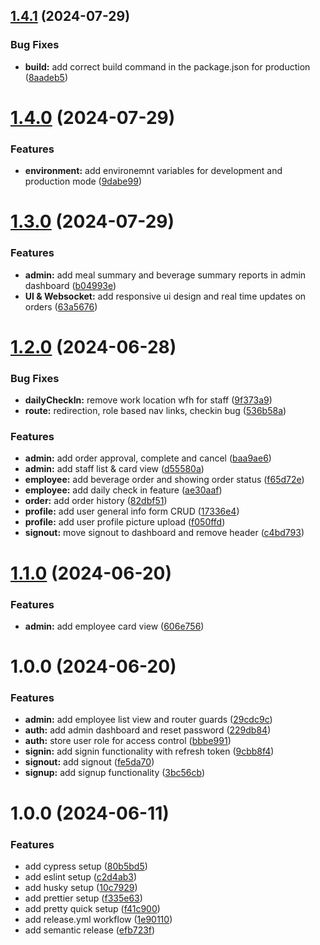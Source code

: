 ## [1.4.1](https://github.com/Bayzed-Meer/Order-Station-Frontend/compare/v1.4.0...v1.4.1) (2024-07-29)


### Bug Fixes

* **build:** add correct build command in the package.json for production ([8aadeb5](https://github.com/Bayzed-Meer/Order-Station-Frontend/commit/8aadeb5a589f4c601147ff702594b4a78e82c9e1))

# [1.4.0](https://github.com/Bayzed-Meer/Order-Station-Frontend/compare/v1.3.0...v1.4.0) (2024-07-29)


### Features

* **environment:** add environemnt variables for development and production mode ([9dabe99](https://github.com/Bayzed-Meer/Order-Station-Frontend/commit/9dabe99da70f4a42263c307a7cdd898144ad4d5d))

# [1.3.0](https://github.com/Bayzed-Meer/Order-Station-Frontend/compare/v1.2.0...v1.3.0) (2024-07-29)


### Features

* **admin:** add meal summary and beverage summary reports in admin dashboard ([b04993e](https://github.com/Bayzed-Meer/Order-Station-Frontend/commit/b04993ee1ff662c473da33c3d39343b260f4ad9c))
* **UI & Websocket:** add responsive ui design and real time updates on orders ([63a5676](https://github.com/Bayzed-Meer/Order-Station-Frontend/commit/63a56764bdfa6ea449e0ffdbe341db1b0a4c9a94))

# [1.2.0](https://github.com/Bayzed-Meer/Order-Station-Frontend/compare/v1.1.0...v1.2.0) (2024-06-28)


### Bug Fixes

* **dailyCheckIn:** remove work location wfh for staff ([9f373a9](https://github.com/Bayzed-Meer/Order-Station-Frontend/commit/9f373a985733334c4f39b14a2db85de341f9f0c2))
* **route:** redirection, role based nav links, checkin bug ([536b58a](https://github.com/Bayzed-Meer/Order-Station-Frontend/commit/536b58af77982c44be2248c07decdc01501281f0))


### Features

* **admin:** add order approval, complete and cancel ([baa9ae6](https://github.com/Bayzed-Meer/Order-Station-Frontend/commit/baa9ae67f5e0be84c5a7360fc2eacd745d70d104))
* **admin:** add staff list & card view ([d55580a](https://github.com/Bayzed-Meer/Order-Station-Frontend/commit/d55580afd01215c81622ea42c22fccab2fe83c76))
* **employee:** add beverage order and showing order status ([f65d72e](https://github.com/Bayzed-Meer/Order-Station-Frontend/commit/f65d72e142cfbbf59a11552525eec5d7bcf6f135))
* **employee:** add daily check in feature ([ae30aaf](https://github.com/Bayzed-Meer/Order-Station-Frontend/commit/ae30aaf876cc89a4ac21ddce08a7e7b40c667a34))
* **order:** add order history ([82dbf51](https://github.com/Bayzed-Meer/Order-Station-Frontend/commit/82dbf510f625b4d929335a5e0092f966af11f04c))
* **profile:** add user general info form CRUD ([17336e4](https://github.com/Bayzed-Meer/Order-Station-Frontend/commit/17336e492f5d2023165adb7e4e67f32d03a86d4b))
* **profile:** add user profile picture upload ([f050ffd](https://github.com/Bayzed-Meer/Order-Station-Frontend/commit/f050ffd08451412a9f87a6edc2f4f2df89a8bb57))
* **signout:** move signout to dashboard and remove header ([c4bd793](https://github.com/Bayzed-Meer/Order-Station-Frontend/commit/c4bd79315328c3391ca3515d424e9eb18dbe4fbd))

# [1.1.0](https://github.com/Bayzed-Meer/Order-Station-Frontend/compare/v1.0.0...v1.1.0) (2024-06-20)


### Features

* **admin:** add employee card view ([606e756](https://github.com/Bayzed-Meer/Order-Station-Frontend/commit/606e7560a2bf3d3b0a37992069a2cfa8ce445ea1))

# 1.0.0 (2024-06-20)


### Features

* **admin:** add employee list view and router guards ([29cdc9c](https://github.com/Bayzed-Meer/Order-Station-Frontend/commit/29cdc9c9cbdba973d81db6d62ee5da443634e008))
* **auth:** add admin dashboard and reset password ([229db84](https://github.com/Bayzed-Meer/Order-Station-Frontend/commit/229db840d0bdeeec1a1fe38b5123ec3135f8cabd))
* **auth:** store user role for access control ([bbbe991](https://github.com/Bayzed-Meer/Order-Station-Frontend/commit/bbbe991e2eaa874b53eb8d1dc0235f76b3341dce))
* **signin:** add signin functionality with refresh token ([9cbb8f4](https://github.com/Bayzed-Meer/Order-Station-Frontend/commit/9cbb8f481cd8067c8473db74ea5bf71854838eef))
* **signout:** add signout ([fe5da70](https://github.com/Bayzed-Meer/Order-Station-Frontend/commit/fe5da70c6d74e2a32507b2e36df7318c339c0535))
* **signup:** add signup functionality ([3bc56cb](https://github.com/Bayzed-Meer/Order-Station-Frontend/commit/3bc56cb1c7708d765bfd79f5396079e45aa2a644))

# 1.0.0 (2024-06-11)


### Features

* add cypress setup ([80b5bd5](https://github.com/Bayzed-Meer/Angular-Template/commit/80b5bd5b023961dbf97cc7247d202ad21893b684))
* add eslint setup ([c2d4ab3](https://github.com/Bayzed-Meer/Angular-Template/commit/c2d4ab3876fb260fc93b4407df4f06889b58ccf0))
* add husky setup ([10c7929](https://github.com/Bayzed-Meer/Angular-Template/commit/10c79297e2be02882687616524eadd309eb10779))
* add prettier setup ([f335e63](https://github.com/Bayzed-Meer/Angular-Template/commit/f335e63c7e100603aac0279403a7e589fff0b9e4))
* add pretty quick setup ([f41c900](https://github.com/Bayzed-Meer/Angular-Template/commit/f41c90050e0b323cad7350cde88b6dbd0f12bdcf))
* add release.yml workflow ([1e90110](https://github.com/Bayzed-Meer/Angular-Template/commit/1e90110f5767efd97093d9c1a65e41189eb455bc))
* add semantic release ([efb723f](https://github.com/Bayzed-Meer/Angular-Template/commit/efb723ffbca320c4cabb0993b46b8eed0f763641))
